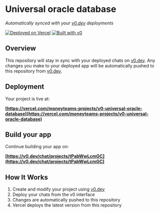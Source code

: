 # Universal oracle database

*Automatically synced with your [v0.dev](https://v0.dev) deployments*

[![Deployed on Vercel](https://img.shields.io/badge/Deployed%20on-Vercel-black?style=for-the-badge&logo=vercel)](https://vercel.com/moneyteams-projects/v0-universal-oracle-database)
[![Built with v0](https://img.shields.io/badge/Built%20with-v0.dev-black?style=for-the-badge)](https://v0.dev/chat/projects/tPabWwLcmGC)

## Overview

This repository will stay in sync with your deployed chats on [v0.dev](https://v0.dev).
Any changes you make to your deployed app will be automatically pushed to this repository from [v0.dev](https://v0.dev).

## Deployment

Your project is live at:

**[https://vercel.com/moneyteams-projects/v0-universal-oracle-database](https://vercel.com/moneyteams-projects/v0-universal-oracle-database)**

## Build your app

Continue building your app on:

**[https://v0.dev/chat/projects/tPabWwLcmGC](https://v0.dev/chat/projects/tPabWwLcmGC)**

## How It Works

1. Create and modify your project using [v0.dev](https://v0.dev)
2. Deploy your chats from the v0 interface
3. Changes are automatically pushed to this repository
4. Vercel deploys the latest version from this repository
